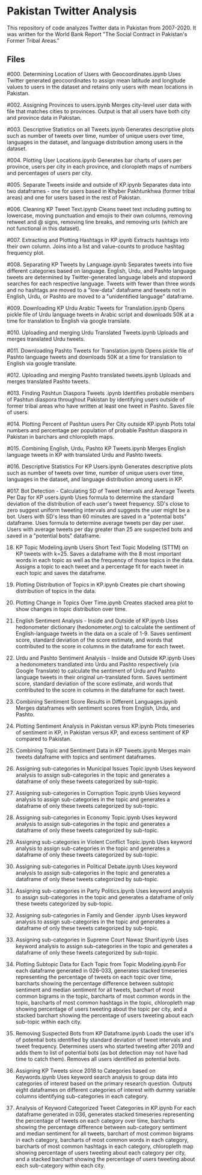 # Pakistan Twitter Analysis

This repository of code analyzes Twitter data in Pakistan from 2007-2020.  It was written for the World Bank Report "The Social Contract in Pakistan's Former Tribal Areas." 

## Files

#000. Determining Location of Users with Geocoordinates.ipynb
Uses Twitter generated geocoordinates to assign mean latitude and longitude values to users in the dataset and retains only users with mean locations in Pakistan.

#002. Assigning Provinces to users.ipynb
Merges city-level user data with file that matches cities to provinces.  Output is that all users have both city and province data in Pakistan.

#003. Descriptive Statistics on all Tweets.ipynb
Generates descriptive plots such as number of tweets over time, number of unique users over time, languages in the dataset, and language distribution among users in the dataset.

#004. Plotting User Locations.ipynb
Generates bar charts of users per province, users per city in each province, and cloropleth maps of numbers and percentages of users per city.

#005. Separate Tweets inside and outside of KP.ipynb
Separates data into two dataframes - one for users based in Khyber Pakhtunkhwa (former tribal areas) and one for users based in the rest of Pakistan.

#006. Cleaning KP Tweet Text.ipynb
Cleans tweet text including putting to lowercase, moving punctuation and emojis to their own columns, removing retweet and @ signs, removing line breaks, and removing urls (which are not functional in this dataset).

#007. Extracting and Plotting Hashtags in KP.ipynb
Extracts hashtags into their own column. Joins into a list and value-counts to produce hashtag frequency plot.

#008. Separating KP Tweets by Language.ipynb
Separates tweets into five different categories based on language.  English, Urdu, and Pashto language tweets are determined by Twitter-generated language labels and stopword searches for each respective language. Tweets with fewer than three words and no hashtags are moved to a "low-data" dataframe and tweets not in English, Urdu, or Pashto are moved to a "unidentified language" dataframe.

#009. Downloading KP Urdu Arabic Tweets for Translation.ipynb
Opens pickle file of Urdu language tweets in Arabic script and downloads 50K at a time for translation to English via google translate. 

#010. Uploading and merging Urdu Translated Tweets.ipynb
Uploads and merges translated Urdu tweets. 

#011. Downloading Pashto Tweets for Translation.ipynb
Opens pickle file of Pashto language tweets and downloads 50K at a time for translation to English via google translate. 

#012. Uploading and merging Pashto translated tweets.ipynb
Uploads and merges translated Pashto tweets. 

#013. Finding Pashtun Diaspora Tweets .ipynb
Identifies probable members of Pashtun diaspora throughout Pakistan by identifying users outside of former tribal areas who have written at least one tweet in Pashto. Saves file of users.

#014. Plotting Percent of Pashtun users Per City outside KP.ipynb
Plots total numbers and percentage per population of probable Pashtun diaspora in Pakistan in barchars and chloropleth maps. 

#015. Combining English, Urdu, Pashto KP Tweets.ipynb
Merges English language tweets in KP with translated Urdu and Pashto tweets. 

#016. Descriptive Statistics For KP Users.ipynb
Generates descriptive plots such as number of tweets over time, number of unique users over time, languages in the dataset, and language distribution among users in KP. 

#017. Bot Detection - Calculating SD of Tweet Intervals and Average Tweets Per Day for KP users.ipynb
Uses formula to determine the standard deviation of the distribution of each user's tweet frequency.  SD's close to zero suggest uniform tweeting intervals and suggests the user might be a bot. Users with SD's less than 60 minutes are saved in a "potential bots" dataframe. Uses formula to determine average tweets per day per user.  Users with average tweets per day greater than 25 are suspected bots and saved in a "potential bots" dataframe.

018. KP Topic Modeling.ipynb
Users Short Text Topic Modeling (STTM) on KP tweets with k=25. Saves a dataframe with the 8 most important words in each topic as well as the frequency of those topics in the data. Assigns a topic to each tweet and a percentage fit for each tweet in each topic and saves the dataframe.

019. Plotting Distribution of Topics in KP.ipynb
Creates pie chart showing distribution of topics in the data. 

020. Plotting Change in Topics Over Time.ipynb
Creates stacked area plot to show changes in topic distribution over time.

021. English Sentiment Analysis - Inside and Outside of KP.ipynb
Uses hedonometer dictionary (hedonometer.org) to calculate the sentiment of English-language tweets in the data on a scale of 1-9.  Saves sentiment score, standard deviation of the score estimate, and words that contributed to the score in columns in the dataframe for each tweet.

022. Urdu and Pashto Sentiment Analysis - Inside and Outside KP.ipynb
Uses a hedonometers trandlated into Urdu and Pashto respectively (via Google Translate) to calculate the sentiment of Urdu and Pashto language tweets in their original un-translated form. Saves sentiment score, standard deviation of the score estimate, and words that contributed to the score in columns in the dataframe for each tweet.

023. Combining Sentiment Score Results in Different Languages.ipynb
Merges dataframes with sentiment scores from English, Urdu, and Pashto.

024. Plotting Sentiment Analysis in Pakistan versus KP.ipynb
Plots timeseries of sentiment in KP, in Pakistan versus KP, and excess sentiment of KP compared to Pakistan.

025. Combining Topic and Sentiment Data in KP Tweets.ipynb
Merges main tweets dataframe with topics and sentiment dataframes.

026. Assigning sub-categories in Municipal Issues Topic.ipynb
Uses keyword analysis to assign sub-categories in the topic and generates a dataframe of only these tweets categorized by sub-topic.

027. Assigning sub-categories in Corruption Topic.ipynb
Uses keyword analysis to assign sub-categories in the topic and generates a dataframe of only these tweets categorized by sub-topic.

028. Assigning sub-categories in Economy Topic.ipynb
Uses keyword analysis to assign sub-categories in the topic and generates a dataframe of only these tweets categorized by sub-topic.

029. Assigning sub-categories in Violent Conflict Topic.ipynb
Uses keyword analysis to assign sub-categories in the topic and generates a dataframe of only these tweets categorized by sub-topic.

030. Assigning sub-categories in Political Debate.ipynb
Uses keyword analysis to assign sub-categories in the topic and generates a dataframe of only these tweets categorized by sub-topic.

031. Assigning sub-categories in Party Politics.ipynb
Uses keyword analysis to assign sub-categories in the topic and generates a dataframe of only these tweets categorized by sub-topic.

032. Assigning sub-categories in Family and Gender .ipynb
Uses keyword analysis to assign sub-categories in the topic and generates a dataframe of only these tweets categorized by sub-topic.

033. Assigning sub-categories in Supreme Court Nawaz Sharif.ipynb
Uses keyword analysis to assign sub-categories in the topic and generates a dataframe of only these tweets categorized by sub-topic.

034. Plotting Subtopic Data for Each Topic from Topic Modeling.ipynb
For each dataframe generated in 026-033, generates stacked timeseries representing the percentage of tweets on each topic over time, barcharts showing the percentage difference between subtopic sentiment and median sentiment for all tweets, barchart of most common bigrams in the topic, barcharts of most common words in the topic, barcharts of most common hashtags in the topic, chloropleth map showing percentage of users tweeting about the topic per city, and a stacked barchart showing the percentage of users tweeting about each sub-topic within each city. 

035. Removing Suspected Bots from KP Dataframe.ipynb
Loads the user id's of potential bots identified by standard deviation of tweet intervals and tweet frequency.  Determines users who started tweeting after 2019 and adds them to list of potential bots (as bot detection may not have had time to catch them). Removes all users identified as potential bots. 

036. Assigning KP Tweets since 2018 to Categories based on Keywords.ipynb
Uses keyword search analysis to group data into categories of interest based on the primary research question.  Outputs eight dataframes on different categories of interest with dummy variable columns identifying sub-categories in each category.

037. Analysis of Keyword Categorized Tweet Categories in KP.ipynb
For each dataframe generated in 036, generates stacked timeseries representing the percentage of tweets on each category over time, barcharts showing the percentage difference between sub-category sentiment and median sentiment for all tweets, barchart of most common bigrams in each category, barcharts of most common words in each category, barcharts of most common hashtags in each category, chloropleth map showing percentage of users tweeting about each category per city, and a stacked barchart showing the percentage of users tweeting about each sub-category within each city. 
